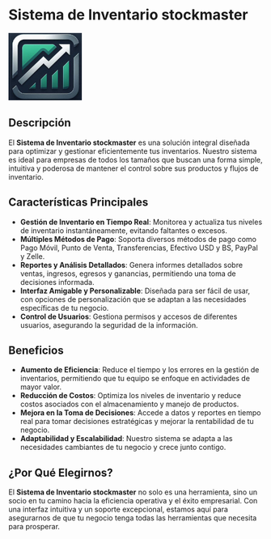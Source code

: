 

# Sistema de Inventario stockmaster

![Logo](public/imagenes/logo.png)
## Descripción

El **Sistema de Inventario stockmaster** es una solución integral diseñada para optimizar y gestionar eficientemente tus inventarios. Nuestro sistema es ideal para empresas de todos los tamaños que buscan una forma simple, intuitiva y poderosa de mantener el control sobre sus productos y flujos de inventario.

## Características Principales

- **Gestión de Inventario en Tiempo Real**: Monitorea y actualiza tus niveles de inventario instantáneamente, evitando faltantes o excesos.
- **Múltiples Métodos de Pago**: Soporta diversos métodos de pago como Pago Móvil, Punto de Venta, Transferencias, Efectivo USD y BS, PayPal y Zelle.
- **Reportes y Análisis Detallados**: Genera informes detallados sobre ventas, ingresos, egresos y ganancias, permitiendo una toma de decisiones informada.
- **Interfaz Amigable y Personalizable**: Diseñada para ser fácil de usar, con opciones de personalización que se adaptan a las necesidades específicas de tu negocio.
- **Control de Usuarios**: Gestiona permisos y accesos de diferentes usuarios, asegurando la seguridad de la información.

## Beneficios

- **Aumento de Eficiencia**: Reduce el tiempo y los errores en la gestión de inventarios, permitiendo que tu equipo se enfoque en actividades de mayor valor.
- **Reducción de Costos**: Optimiza los niveles de inventario y reduce costos asociados con el almacenamiento y manejo de productos.
- **Mejora en la Toma de Decisiones**: Accede a datos y reportes en tiempo real para tomar decisiones estratégicas y mejorar la rentabilidad de tu negocio.
- **Adaptabilidad y Escalabilidad**: Nuestro sistema se adapta a las necesidades cambiantes de tu negocio y crece junto contigo.

## ¿Por Qué Elegirnos?

El **Sistema de Inventario stockmaster** no solo es una herramienta, sino un socio en tu camino hacia la eficiencia operativa y el éxito empresarial. Con una interfaz intuitiva y un soporte excepcional, estamos aquí para asegurarnos de que tu negocio tenga todas las herramientas que necesita para prosperar.
